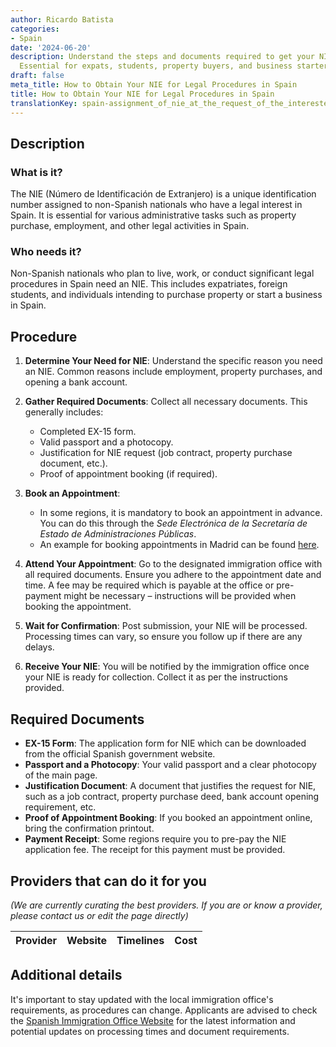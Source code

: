 ```yaml
---
author: Ricardo Batista
categories:
- Spain
date: '2024-06-20'
description: Understand the steps and documents required to get your NIE in Spain.
  Essential for expats, students, property buyers, and business starters.
draft: false
meta_title: How to Obtain Your NIE for Legal Procedures in Spain
title: How to Obtain Your NIE for Legal Procedures in Spain
translationKey: spain-assignment_of_nie_at_the_request_of_the_interested_party
---
```





## Description
### What is it?
The NIE (Número de Identificación de Extranjero) is a unique identification number assigned to non-Spanish nationals who have a legal interest in Spain. It is essential for various administrative tasks such as property purchase, employment, and other legal activities in Spain.

### Who needs it?
Non-Spanish nationals who plan to live, work, or conduct significant legal procedures in Spain need an NIE. This includes expatriates, foreign students, and individuals intending to purchase property or start a business in Spain.

## Procedure
1. **Determine Your Need for NIE**: Understand the specific reason you need an NIE. Common reasons include employment, property purchases, and opening a bank account.

2. **Gather Required Documents**: Collect all necessary documents. This generally includes:
   - Completed EX-15 form.
   - Valid passport and a photocopy.
   - Justification for NIE request (job contract, property purchase document, etc.).
   - Proof of appointment booking (if required).

3. **Book an Appointment**:
   - In some regions, it is mandatory to book an appointment in advance. You can do this through the *Sede Electrónica de la Secretaría de Estado de Administraciones Públicas*. 
   - An example for booking appointments in Madrid can be found [here](https://sede.administracionespublicas.gob.es/).

4. **Attend Your Appointment**: Go to the designated immigration office with all required documents. Ensure you adhere to the appointment date and time. A fee may be required which is payable at the office or pre-payment might be necessary – instructions will be provided when booking the appointment.

5. **Wait for Confirmation**: Post submission, your NIE will be processed. Processing times can vary, so ensure you follow up if there are any delays.

6. **Receive Your NIE**: You will be notified by the immigration office once your NIE is ready for collection. Collect it as per the instructions provided.

## Required Documents
- **EX-15 Form**: The application form for NIE which can be downloaded from the official Spanish government website.
- **Passport and a Photocopy**: Your valid passport and a clear photocopy of the main page.
- **Justification Document**: A document that justifies the request for NIE, such as a job contract, property purchase deed, bank account opening requirement, etc.
- **Proof of Appointment Booking**: If you booked an appointment online, bring the confirmation printout.
- **Payment Receipt**: Some regions require you to pre-pay the NIE application fee. The receipt for this payment must be provided.

## Providers that can do it for you
_(We are currently curating the best providers. If you are or know a provider, please contact us or edit the page directly)_

| Provider        |     Website     |     Timelines    |       Cost      |
| --------------- | --------------- |  :-------------: | :-------------: |

## Additional details
It's important to stay updated with the local immigration office's requirements, as procedures can change. Applicants are advised to check the [Spanish Immigration Office Website](https://sede.administracionespublicas.gob.es) for the latest information and potential updates on processing times and document requirements.